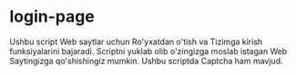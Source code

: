 # login-page

Ushbu script Web saytlar uchun Ro'yxatdan o'tish va Tizimga kirish funksiyalarini bajaradi. Scriptni yuklab olib o'zingizga moslab istagan Web Saytingizga qo'shishingiz mumkin. Ushbu scriptda Captcha ham mavjud.
